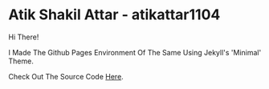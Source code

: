 # Atik Shakil Attar - atikattar1104
Hi There!

I Made The Github Pages Environment Of The Same Using Jekyll's 'Minimal' Theme.

Check Out The Source Code [Here](https://github.com/atikattar1104/atikattar1104).
